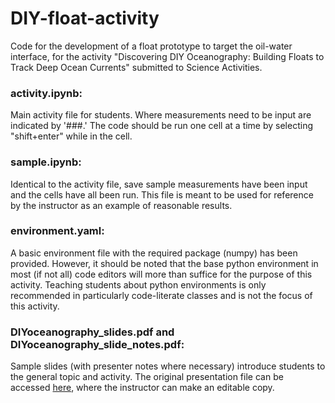 # DIY-float-activity
Code for the development of a float prototype to target the oil-water interface, for the activity "Discovering DIY Oceanography: Building Floats to Track Deep Ocean Currents" submitted to Science Activities.<br>

### activity.ipynb:
Main activity file for students. Where measurements need to be input are indicated by '###.' The code should be run one cell at a time by selecting "shift+enter" while in the cell.<br>

### sample.ipynb:
Identical to the activity file, save sample measurements have been input and the cells have all been run. This file is meant to be used for reference by the instructor as an example of reasonable results. <br>

### environment.yaml:
A basic environment file with the required package (numpy) has been provided. However, it should be noted that the base python environment in most (if not all) code editors will more than suffice for the purpose of this activity. Teaching students about python environments is only recommended in particularly code-literate classes and is not the focus of this activity. <br>

### DIYoceanography_slides.pdf and DIYoceanography_slide_notes.pdf:
Sample slides (with presenter notes where necessary) introduce students to the general topic and activity. The original presentation file can be accessed [here](https://www.canva.com/design/DAGImmYN--c/iOtiFkARIxcFOEZ0pC4XOA/edit?utm_content=DAGImmYN--c&utm_campaign=designshare&utm_medium=link2&utm_source=sharebutton 'canva.com'), where the instructor can make an editable copy. 